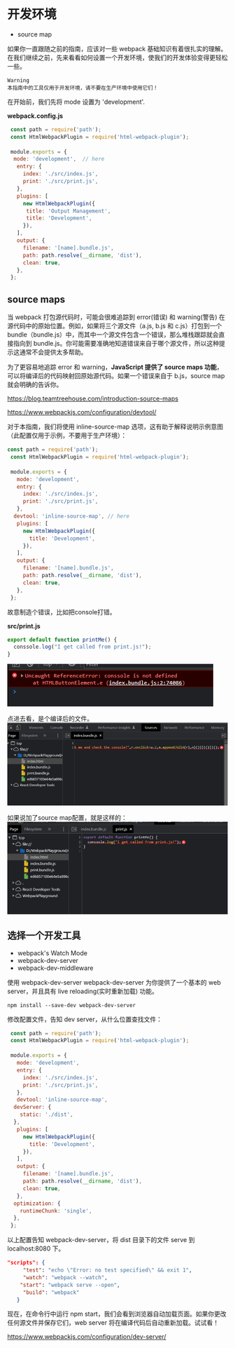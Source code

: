 # 开发环境
- source map

如果你一直跟随之前的指南，应该对一些 webpack 基础知识有着很扎实的理解。在我们继续之前，先来看看如何设置一个开发环境，使我们的开发体验变得更轻松一些。

    Warning
    本指南中的工具仅用于开发环境，请不要在生产环境中使用它们！

在开始前，我们先将 mode 设置为 'development'.

**webpack.config.js**
```js
 const path = require('path');
 const HtmlWebpackPlugin = require('html-webpack-plugin');

 module.exports = {
  mode: 'development',  // here
   entry: {
     index: './src/index.js',
     print: './src/print.js',
   },
   plugins: [
     new HtmlWebpackPlugin({
      title: 'Output Management',
      title: 'Development',
     }),
   ],
   output: {
     filename: '[name].bundle.js',
     path: path.resolve(__dirname, 'dist'),
     clean: true,
   },
 };
```

## source maps

当 webpack 打包源代码时，可能会很难追踪到 error(错误) 和 warning(警告) 在源代码中的原始位置。例如，如果将三个源文件（a.js, b.js 和 c.js）打包到一个 bundle（bundle.js）中，而其中一个源文件包含一个错误，那么堆栈跟踪就会直接指向到 bundle.js。你可能需要准确地知道错误来自于哪个源文件，所以这种提示这通常不会提供太多帮助。

为了更容易地追踪 error 和 warning，**JavaScript 提供了 source maps 功能**，可以将编译后的代码映射回原始源代码。如果一个错误来自于 b.js，source map 就会明确的告诉你。

https://blog.teamtreehouse.com/introduction-source-maps

https://www.webpackjs.com/configuration/devtool/

对于本指南，我们将使用 inline-source-map 选项，这有助于解释说明示例意图（此配置仅用于示例，不要用于生产环境）：
```js
const path = require('path');
 const HtmlWebpackPlugin = require('html-webpack-plugin');

 module.exports = {
   mode: 'development',
   entry: {
     index: './src/index.js',
     print: './src/print.js',
   },
  devtool: 'inline-source-map', // here
   plugins: [
     new HtmlWebpackPlugin({
       title: 'Development',
     }),
   ],
   output: {
     filename: '[name].bundle.js',
     path: path.resolve(__dirname, 'dist'),
     clean: true,
   },
 };
```

故意制造个错误，比如把console打错。

**src/print.js**
```js
export default function printMe() {
  conssole.log("I get called from print.js!");
}
```

![](.\images\source-map1.png)

点进去看，是个编译后的文件。
![](.\images\source-map2.png)

如果说加了source map配置，就是这样的：
![](.\images\source-map3.png)

## 选择一个开发工具
- webpack's Watch Mode
- webpack-dev-server
- webpack-dev-middleware


使用 webpack-dev-server
webpack-dev-server 为你提供了一个基本的 web server，并且具有 live reloading(实时重新加载) 功能。
```
npm install --save-dev webpack-dev-server
```
修改配置文件，告知 dev server，从什么位置查找文件：

```js
 const path = require('path');
 const HtmlWebpackPlugin = require('html-webpack-plugin');

 module.exports = {
   mode: 'development',
   entry: {
     index: './src/index.js',
     print: './src/print.js',
   },
   devtool: 'inline-source-map',
  devServer: {
    static: './dist',
  },
   plugins: [
     new HtmlWebpackPlugin({
       title: 'Development',
     }),
   ],
   output: {
     filename: '[name].bundle.js',
     path: path.resolve(__dirname, 'dist'),
     clean: true,
   },
  optimization: {
    runtimeChunk: 'single',
  },
 };
```
以上配置告知 webpack-dev-server，将 dist 目录下的文件 serve 到 localhost:8080 下。

```json
"scripts": {
     "test": "echo \"Error: no test specified\" && exit 1",
     "watch": "webpack --watch",
    "start": "webpack serve --open",
     "build": "webpack"
   }
```

现在，在命令行中运行 npm start，我们会看到浏览器自动加载页面。如果你更改任何源文件并保存它们，web server 将在编译代码后自动重新加载。试试看！

https://www.webpackjs.com/configuration/dev-server/

